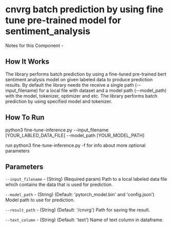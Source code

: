 #  cnvrg batch prediction by using fine tune pre-trained model for sentiment_analysis

Notes for this Component - 

## How It Works

The library performs batch prediction by using a fine-tuned pre-trained bert sentiment analysis model on given labeled data to produce prediction results.
By default the library needs the receive a single path (--input_filename) for a local file with dataset and a model path (--model_path) with the model, tokenizer, optimizer and etc. The library performs batch prediction by using specified model and tokenizer.  

## How To Run

python3 fine-tune-inference.py --input_filename [YOUR_LABLED_DATA_FILE] --model_path [YOUR_MODEL_PATH]

run python3 fine-tune-inference.py -f  for info about more optional parameters
                                     
## Parameters

`--input_filename` - (String) (Required param) Path to a local labeled data file which contains the data that is used for prediction.

`--model_path` - (String) (Default: 'pytorch_model.bin' and 'config.json') Model path to use for prediction.

`--result_path` - (String) (Default: '/cnvrg') Path for saving the result.

`--text_column` - (String) (Default: 'text') Name of text column in dataframe.
